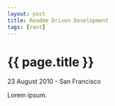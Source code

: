 ```yaml
---
layout: post
title: Readme Driven Development
tags: [rant]
---
```


{{ page.title }}
================

<p class="meta">23 August 2010 - San Francisco</p>
Lorem ipsum.
